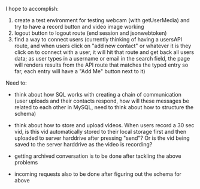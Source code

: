 I hope to accomplish:
1) create a test environment for testing webcam (with getUserMedia) and try to have a record button and video image working
2) logout button to logout route (end session and jsonwebtoken)
3) find a way to connect users (currently thinking of having a usersAPI route, and when users click on "add new contact" or whatever it is they click on to connect with a user, it will hit that route and get back all users data; as user types in a username or email in the search field, the page will renders results from the API route that matches the typed entry so far, each entry will have a "Add Me" button next to it)
 

Need to:
- think about how SQL works with creating a chain of communication (user uploads and their contacts respond, how will these messages be related to each other in MySQL, need to think about how to structure the schema)
- think about how to store and upload videos. When users record a 30 sec vid, is this vid automatically stored to their local storage first and then uploaded to server harddrive after pressing "send"? Or is the vid being saved to the server harddrive as the video is recording?

- getting archived conversation is to be done after tackling the above problems
- incoming requests also to be done after figuring out the schema for above